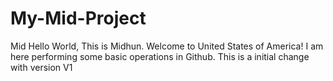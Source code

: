# My-Mid-Project
Mid
Hello World, This is Midhun. Welcome to United States of America!
I am here performing some basic operations in Github.
This is a initial change with version V1
